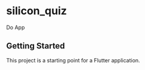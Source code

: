 # silicon_quiz

Do App

## Getting Started

This project is a starting point for a Flutter application.
